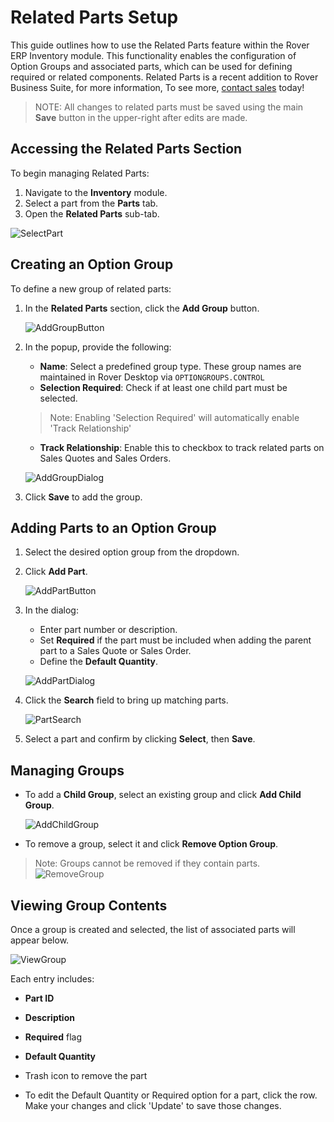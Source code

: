 
# Related Parts Setup

<PageHeader />

This guide outlines how to use the Related Parts feature within the Rover ERP Inventory module. This functionality enables the configuration of Option Groups and associated parts, which can be used for defining required or related components.  Related Parts is a recent addition to Rover Business Suite, for more information, To see more, [contact sales](mailto:sales@zumasys.com?subject=Rover%20Web%20Related%20Parts) today!

> NOTE: All changes to related parts must be saved using the main **Save** button in the upper-right after edits are made.

## Accessing the Related Parts Section

To begin managing Related Parts:

1. Navigate to the **Inventory** module.
2. Select a part from the **Parts** tab.
3. Open the **Related Parts** sub-tab.

![SelectPart](./select-a-part-from-inventory-module-parts-tab.png)

## Creating an Option Group

To define a new group of related parts:

1. In the **Related Parts** section, click the **Add Group** button.

    ![AddGroupButton](./add-option-groups-with-add-group-button.png)

2. In the popup, provide the following:
   - **Name**: Select a predefined group type.  These group names are maintained in Rover Desktop via `OPTIONGROUPS.CONTROL`
   - **Selection Required**: Check if at least one child part must be selected. 
   >Note: Enabling 'Selection Required' will automatically enable 'Track Relationship'
   - **Track Relationship**: Enable this to checkbox to track related parts on Sales Quotes and Sales Orders.

    ![AddGroupDialog](./add-option-group-dialog-after-button-click.png)

3. Click **Save** to add the group.

## Adding Parts to an Option Group

1. Select the desired option group from the dropdown.
2. Click **Add Part**.

    ![AddPartButton](./add-parts-to-selected-group.png)

3. In the dialog:
   - Enter part number or description.
   - Set **Required** if the part must be included when adding the parent part to a Sales Quote or Sales Order.
   - Define the **Default Quantity**.

    ![AddPartDialog](./add-part-dialog-after-button-click.png)

4. Click the **Search** field to bring up matching parts.

    ![PartSearch](./add-part-search-results.png)

5. Select a part and confirm by clicking **Select**, then **Save**.

## Managing Groups

- To add a **Child Group**, select an existing group and click **Add Child Group**.

    ![AddChildGroup](./add-child-group-with-add-child-group-button.png)

- To remove a group, select it and click **Remove Option Group**.
>Note: Groups cannot be removed if they contain parts.
    ![RemoveGroup](./removing-an-empty-option-group.png)

## Viewing Group Contents

Once a group is created and selected, the list of associated parts will appear below.

![ViewGroup](./select-an-option-group-to-view-parts.png)

Each entry includes:
- **Part ID**
- **Description**
- **Required** flag
- **Default Quantity**
- Trash icon to remove the part

- To edit the Default Quantity or Required option for a part, click the row.  Make your changes and click 'Update' to save those changes.
<PageFooter />
